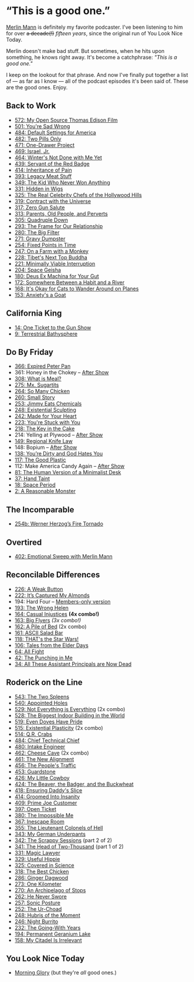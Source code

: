 # “This is a good one.”

[Merlin Mann][1] is definitely my favorite podcaster. I've been listening to him for over <s>a decade(!)</s> _fifteen years_, since the original run of You Look Nice Today.

[1]: http://www.merlinmann.com

Merlin doesn't make bad stuff. But sometimes, when he hits upon something, he knows right away. It's become a catchphrase: _"This is a good one."_ 

I keep on the lookout for that phrase. And now I've finally put together a list of — as far as I know — all of the podcast episodes it's been said of. These are the good ones. Enjoy.

## Back to Work
* [572: My Open Source Thomas Edison Film](https://www.backtowork.limo/572)
* [501: You're Sad Wrong](https://5by5.tv/b2w/501)
* [484: Default Settings for America](http://5by5.tv/b2w/484)
* [482: Two Pills Only](http://5by5.tv/b2w/482)
* [471: One-Drawer Project](http://5by5.tv/b2w/471)
* [469: Israel, Jr.](http://5by5.tv/b2w/469)
* [464: Winter's Not Done with Me Yet](http://5by5.tv/b2w/464)
* [439: Servant of the Red Badge](http://5by5.tv/b2w/439)
* [414: Inheritance of Pain](http://5by5.tv/b2w/414)
* [393: Legacy Meat Stuff](http://5by5.tv/b2w/393)
* [349: The Kid Who Never Won Anything](http://5by5.tv/b2w/349)
* [331: Hidden in Wigs](http://5by5.tv/b2w/331)
* [325: The Real Celebrity Chefs of the Hollywood Hills](http://5by5.tv/b2w/325)
* [319: Contract with the Universe](http://5by5.tv/b2w/319)
* [317: Zero Gun Salute](http://5by5.tv/b2w/317)
* [313: Parents, Old People, and Perverts](http://5by5.tv/b2w/313)
* [305: Quadruple Down](http://5by5.tv/b2w/305)
* [293: The Frame for Our Relationship](http://5by5.tv/b2w/293)
* [280: The Big Filter](http://5by5.tv/b2w/280)
* [271: Gravy Dumpster](http://5by5.tv/b2w/271)
* [254: Fixed Points in Time](http://5by5.tv/b2w/254)
* [247: On a Farm with a Monkey](http://5by5.tv/b2w/247)
* [228: Tibet's Next Top Buddha](http://5by5.tv/b2w/228)
* [221: Minimally Viable Interruption](http://5by5.tv/b2w/221)
* [204: Space Geisha](http://5by5.tv/b2w/204)
* [180: Deus Ex Machina for Your Gut](http://5by5.tv/b2w/180)
* [172: Somewhere Between a Habit and a River](http://5by5.tv/b2w/172)
* [168: It's Okay for Cats to Wander Around on Planes](http://5by5.tv/b2w/168)
* [153: Anxiety's a Goat](http://5by5.tv/b2w/153)

## California King
* [14: One Ticket to the Gun Show](https://www.californiaking.org/14)
* [9: Terrestrial Bathysphere](https://www.californiaking.org/9)

## Do By Friday
* [366: Expired Peter Pan](https://dobyfriday.com/episodes/366)
* 361: Honey in the Chokey – [After Show](http://giveusyourfuckingmoney.com)
* [308: What is Meal?](https://dobyfriday.com/episodes/308)
* [275: Mx. Sugartits](https://dobyfriday.com/episodes/275)
* [264: So Many Chicken](https://dobyfriday.com/episodes/264)
* [260: Small Story](https://dobyfriday.com/episodes/260)
* [253: Jimmy Eats Chemicals](https://dobyfriday.com/episodes/253)
* [248: Existential Sculpting](https://dobyfriday.com/episodes/248)
* [242: Made for Your Heart](https://dobyfriday.com/episodes/242)
* [223: You're Stuck with You](http://dobyfriday.com/episodes/223)
* [218: The Key in the Cake](http://dobyfriday.com/episodes/218)
* 214: Yelling at Plywood – [After Show](http://giveusyourfuckingmoney.com)
* [149: Regional Knife Law](http://dobyfriday.com/episodes/149)
* 148: Bopium – [After Show](http://giveusyourfuckingmoney.com)
* [138: You’re Dirty and God Hates You](http://dobyfriday.com/episodes/138)
* [117: The Good Plastic](http://dobyfriday.com/episodes/117)
* 112: Make America Candy Again – [After Show](http://giveusyourfuckingmoney.com)
* [81: The Human Version of a Minimalist Desk](http://dobyfriday.com/episodes/81)
* [37: Hand Taint](http://dobyfriday.com/episodes/37)
* [18: Space Period](http://dobyfriday.com/episodes/18)
* [2: A Reasonable Monster](http://dobyfriday.com/episodes/2)

## The Incomparable
* [254b: Werner Herzog’s Fire Tornado](https://www.theincomparable.com/bonustrack/254b/)

## Overtired
* [402: Emotional Sweep with Merlin Mann](https://overtiredpod.com/ep/402/)

## Reconcilable Differences
* [226: A Weak Button](https://www.relay.fm/rd/226)
* [222: It’s Captured My Almonds](https://www.relay.fm/rd/222)
* 194: Hard Four – [Members-only version](https://www.relay.fm/membership)
* [193: The Wrong Helen](https://www.relay.fm/rd/193)
* [164: Casual Injustices](https://www.relay.fm/rd/164) **(4x combo!)**
* [163: Big Flyers](https://www.relay.fm/rd/163) *(3x combo!)*
* [162: A Pile of Bed](https://www.relay.fm/rd/162) (2x combo)
* [161: ASCII Salad Bar](https://www.relay.fm/rd/161)
* [118: THAT's the Star Wars!](https://www.relay.fm/rd/118)
* [106: Tales from the Elder Days](https://www.relay.fm/rd/106)
* [64: All Fight](https://www.relay.fm/rd/64)
* [42: The Punching in Me](https://www.relay.fm/rd/42)
* [34: All These Assistant Principals are Now Dead](https://www.relay.fm/rd/34)

## Roderick on the Line
* [543: The Two Spleens](http://www.merlinmann.com/roderick/ep-543-the-two-spleens.html)
* [540: Appointed Holes](http://www.merlinmann.com/roderick/ep-540-appointed-holes.html)
* [529: Not Everything is Everything](http://www.merlinmann.com/roderick/ep-529-not-everything-is-everything.html) (2x combo)
* [528: The Biggest Indoor Building in the World](http://www.merlinmann.com/roderick/ep-528-the-biggest-indoor-building-in-the-world.html)
* [519: Even Doves Have Pride](http://www.merlinmann.com/roderick/ep-519-even-doves-have-pride.html)
* [515: Existential Plasticity](http://www.merlinmann.com/roderick/ep-515-existential-plasticity.html) (2x combo)
* [514: Q.R. Crabs](http://www.merlinmann.com/roderick/ep-514-qr-crabs.html)
* [484: Chief Technical Chief](http://www.merlinmann.com/roderick/ep-484-chief-technical-chief.html)
* [480: Intake Engineer](http://www.merlinmann.com/roderick/ep-480-intake-engineer.html)
* [462: Cheese Cave](http://www.merlinmann.com/roderick/ep-462-cheese-cave.html) (2x combo)
* [461: The New Alignment](http://www.merlinmann.com/roderick/ep-461-the-new-alignment.html)
* [456: The People's Traffic](http://www.merlinmann.com/roderick/ep-456-the-peoples-traffic.html)
* [453: Guardstone](http://www.merlinmann.com/roderick/ep-453-guardstone.html)
* [426: My Little Cowboy](http://www.merlinmann.com/roderick/ep-426-my-little-cowboy.html)
* [424: The Beaver, the Badger, and the Buckwheat](http://www.merlinmann.com/roderick/ep-424-the-beaver-the-badger-and-the-buckwheat.html)
* [418: Ensuring Daddy's Slice](http://www.merlinmann.com/roderick/ep-418-ensuring-daddys-slice.html)
* [414: Groomed Into Insanity](http://www.merlinmann.com/roderick/ep-414-groomed-into-insanity.html)
* [409: Prime Joe Customer](http://www.merlinmann.com/roderick/ep-409-prime-joe-customer.html)
* [397: Open Ticket](http://www.merlinmann.com/roderick/ep-397-open-ticket.html)
* [380: The Impossible Me](http://www.merlinmann.com/roderick/ep-380-the-impossible-me.html)
* [367: Inescape Room](http://www.merlinmann.com/roderick/ep-367-inescape-room.html)
* [355: The Lieutenant Colonels of Hell](http://www.merlinmann.com/roderick/ep-355-the-lieutenant-colonels-of-hell.html)
* [343: My German Underpants](http://www.merlinmann.com/roderick/ep-343-my-german-underpants.html)
* [342: The Scrappy Sessions](http://www.merlinmann.com/roderick/ep-342-the-scrappy-sessions.html) (part 2 of 2)
* [341: The Head of Two-Thousand](http://www.merlinmann.com/roderick/ep-341-the-head-of-two-thousand.html) (part 1 of 2)
* [331: Magic Lawyer](http://www.merlinmann.com/roderick/ep-331-magic-lawyer.html)
* [329: Useful Hippie](http://www.merlinmann.com/roderick/ep-329-useful-hippie.html)
* [325: Covered in Science](http://www.merlinmann.com/roderick/ep-325-covered-in-science.html)
* [318: The Best Chicken](http://www.merlinmann.com/roderick/ep-318-the-best-chicken.html)
* [286: Ginger Dagwood](http://www.merlinmann.com/roderick/ep-286-ginger-dagwood.html)
* [273: One Kilometer](http://www.merlinmann.com/roderick/ep-273-one-kilometer.html)
* [270: An Archipelago of Stops](http://www.merlinmann.com/roderick/ep-270-an-archipelago-of-stops.html)
* [262: He Never Swore](http://www.merlinmann.com/roderick/ep-262-he-never-swore.html)
* [257: Sonic Posture](http://www.merlinmann.com/roderick/ep-257-sonic-posture.html)
* [252: The Ur-Choad](http://www.merlinmann.com/roderick/ep-252-the-ur-choad.html)
* [248: Hubris of the Moment](http://www.merlinmann.com/roderick/ep-248-hubris-of-the-moment.html)
* [246: Night Burrito](http://www.merlinmann.com/roderick/ep-246-night-burrito.html)
* [232: The Going-With Years](http://www.merlinmann.com/roderick/ep-232-the-going-with-years.html)
* [194: Permanent Geranium Lake](http://www.merlinmann.com/roderick/ep-194-permanent-geranium-lake.html)
* [158: My Citadel Is Irrelevant](http://www.merlinmann.com/roderick/ep-158-my-citadel-is-irrelevant.html)

## You Look Nice Today
* [Morning Glory](http://youlooknicetoday.com/episode/morning-glory)
(but they're *all* good ones.)
